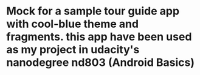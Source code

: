 # Mock for a sample tour guide app with cool-blue theme and fragments. this app have been used as my project in udacity's nanodegree nd803 (Android Basics)

